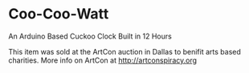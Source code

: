 # Coo-Coo-Watt
An Arduino Based Cuckoo Clock Built in 12 Hours

This item was sold at the ArtCon auction in Dallas to benifit arts based charities. 
More info on ArtCon at http://artconspiracy.org
